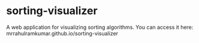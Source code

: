 # sorting-visualizer
A web application for visualizing sorting algorithms.
You can access it here: mrrahulramkumar.github.io/sorting-visualizer
